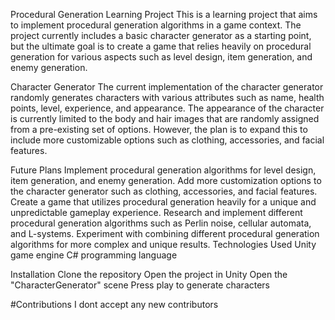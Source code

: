 Procedural Generation Learning Project
This is a learning project that aims to implement procedural generation algorithms in a game context. The project currently includes a basic character generator as a starting point, but the ultimate goal is to create a game that relies heavily on procedural generation for various aspects such as level design, item generation, and enemy generation.

Character Generator
The current implementation of the character generator randomly generates characters with various attributes such as name, health points, level, experience, and appearance. The appearance of the character is currently limited to the body and hair images that are randomly assigned from a pre-existing set of options. However, the plan is to expand this to include more customizable options such as clothing, accessories, and facial features.

Future Plans
Implement procedural generation algorithms for level design, item generation, and enemy generation.
Add more customization options to the character generator such as clothing, accessories, and facial features.
Create a game that utilizes procedural generation heavily for a unique and unpredictable gameplay experience.
Research and implement different procedural generation algorithms such as Perlin noise, cellular automata, and L-systems.
Experiment with combining different procedural generation algorithms for more complex and unique results.
Technologies Used
Unity game engine
C# programming language

Installation
Clone the repository
Open the project in Unity
Open the "CharacterGenerator" scene
Press play to generate characters

#Contributions
I dont accept any new contributors
